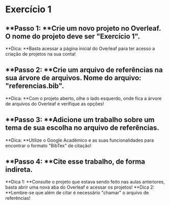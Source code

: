# **Exercício 1**

## **Passo 1: **Crie um novo projeto no Overleaf. O nome do projeto deve ser "Exercício 1".

**Dica: **Basta acessar a página inicial do Overleaf para ter acesso a criação de projetos na sua conta!

## **Passo 2: **Crie um arquivo de referências na sua árvore de arquivos. Nome do arquivo: "referencias.bib".

**Dica: **Com o projeto aberto, olhe o lado esquerdo, onde fica a árvore de arquivos do Overleaf e verifique as opções!

## **Passo 3: **Adicione um trabalho sobre um tema de sua escolha no arquivo de referências.

**Dica: **Utilize o Google Acadêmico e as suas funcionalidades para encontrar o formato "BibTex" de citação!

## **Passo 4: **Cite esse trabalho, de forma indireta.

**Dica 1: **Consulte o projeto que estava sendo feito nas aulas anteriores, basta abrir uma nova aba do Overleaf e acessar os projetos!
**Dica 2: **Lembre-se que além de citar é necessário "chamar" o arquivo de referências!
